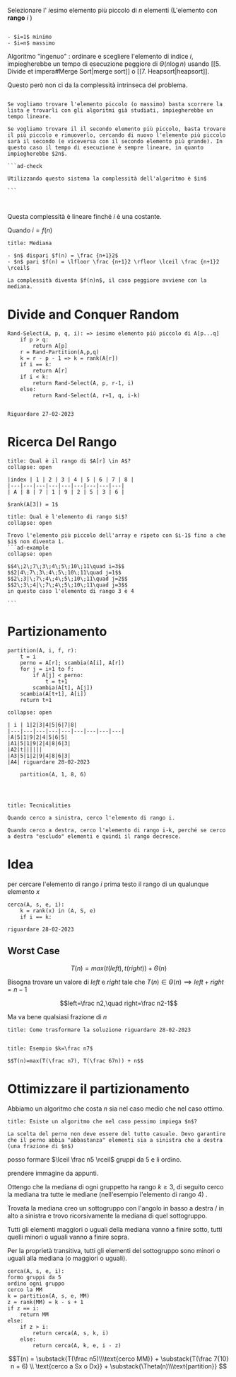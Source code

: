 Selezionare l' $i$esimo elemento più piccolo di $n$ elementi (L'elemento con __rango__ $i$ )

```ad-tip

- $i=1$ minimo
- $i=n$ massimo

```

Algoritmo "ingenuo" : ordinare e scegliere l'elemento di indice $i$, impiegherebbe un tempo di esecuzione peggiore di $\Theta(n \log n)$ usando [[5. Divide et impera#Merge Sort|merge sort]] o [[7. Heapsort|heapsort]].

Questo però non ci da la complessità intrinseca del problema.

``````ad-example

Se vogliamo trovare l'elemento piccolo (o massimo) basta scorrere la lista e trovarli con gli algoritmi già studiati, impiegherebbe un tempo lineare.

Se vogliamo trovare il il secondo elemento più piccolo, basta trovare il più piccolo e rimuoverlo, cercando di nuovo l'elemento più piccolo sarà il secondo (e viceversa con il secondo elemento più grande). In questo caso il tempo di esecuzione è sempre lineare, in quanto impiegherebbe $2n$.

```ad-check

Utilizzando questo sistema la complessità dell'algoritmo è $in$ 

```



``````

Questa complessità è lineare finché $i$ è una costante.

Quando $i=f(n)$

```ad-example
title: Mediana

- $n$ dispari $f(n) = \frac {n+1}2$
- $n$ pari $f(n) = \lfloor \frac {n+1}2 \rfloor \lceil \frac {n+1}2 \rceil$

La complessità diventa $f(n)n$, il caso peggiore avviene con la mediana.

```

# Divide and Conquer Random

	Rand-Select(A, p, q, i): => iesimo elemento più piccolo di A[p...q]
		if p > q: 
			return A[p]
		r = Rand-Partition(A,p,q)
		k = r - p - 1 => k = rank(A[r])
		if i == k: 
			return A[r]
		if i < k:
			return Rand-Select(A, p, r-1, i)
		else:
			return Rand-Select(A, r+1, q, i-k)


```ad-example

Riguardare 27-02-2023

```

# Ricerca Del Rango

```ad-question
title: Qual è il rango di $A[r] \in A$?
collapse: open

|index | 1 | 2 | 3 | 4 | 5 | 6 | 7 | 8 |
|---|---|---|---|---|---|---|---|---|
| A | 8 | 7 | 1 | 9 | 2 | 5 | 3 | 6 |

$rank(A[3]) = 1$

```


``````ad-question
title: Qual è l'elemento di rango $i$?
collapse: open

Trovo l'elemento più piccolo dell'array e ripeto con $i-1$ fino a che $i$ non diventa 1.
```ad-example
collapse: open

$$4\;2\;7\;3\;4\;5\;10\;11\quad i=3$$
$$2|4\;7\;3\;4\;5\;10\;11\quad j=1$$
$$2\;3|\;7\;4\;4\;5\;10\;11\quad j=2$$
$$2\;3\;4|\;7\;4\;5\;10\;11\quad j=3$$
in questo caso l'elemento di rango 3 è 4

```

``````

# Partizionamento

	partition(A, i, f, r):
		t = i
		perno = A[r]; scambia(A[i], A[r])
		for j = i+1 to f:
			if A[j] < perno:
				t = t+1
			scambia(A[t], A[j])
		scambia(A[t+1], A[i])
		return t+1

```ad-example
collapse: open

| i | 1|2|3|4|5|6|7|8|
|---|---|---|---|---|---|---|---|---|
|A|5|1|9|2|4|5|6|5|
|A1|5|1|9|2|4|8|6|3|
|A2|t||||||
|A3|5|1|2|9|4|8|6|3|
|A4| riguardare 28-02-2023

	partition(A, 1, 8, 6)




```

```ad-tip
title: Tecnicalities

Quando cerco a sinistra, cerco l'elemento di rango i.

Quando cerco a destra, cerco l'elemento di rango i-k, perché se cerco  a destra "escludo" elementi e quindi il rango decresce.

```

# Idea

per cercare l'elemento di rango $i$ prima testo il rango di un qualunque elemento $x$

	cerca(A, s, e, i):
		k = rank(x) in (A, S, e)
		if i == k:
			
	riguardare 28-02-2023

## Worst Case

$$T(n) = max(t(left), t(right)) + \Theta(n)$$

Bisogna trovare un valore di $left$ e $right$ tale che $T(n) \in \Theta(n)\implies left+right=n-1$

$$left=\frac n2,\quad right=\frac n2-1$$

Ma va bene qualsiasi frazione di $n$

```ad-question
title: Come trasformare la soluzione riguardare 28-02-2023


```

```ad-example
title: Esempio $k=\frac n7$

$$T(n)=max(T(\frac n7), T(\frac 67n)) + n$$

```

# Ottimizzare il partizionamento

Abbiamo un algoritmo che costa $n$ sia nel caso medio che nel caso ottimo.

```ad-question
title: Esiste un algoritmo che nel caso pessimo impiega $n$?

La scelta del perno non deve essere del tutto casuale. Devo garantire che il perno abbia "abbastanza" elementi sia a sinistra che a destra (una frazione di $n$)
```

posso formare $\lceil \frac n5 \rceil$ gruppi da 5 e li ordino.

prendere immagine da appunti.

Ottengo che la mediana di ogni gruppetto ha rango $k\geq 3$, di seguito cerco la mediana tra tutte le mediane (nell'esempio l'elemento di rango 4) .

Trovata la mediana creo un sottogruppo con l'angolo in basso a destra / in alto a sinistra e trovo ricorsivamente la mediana di quel sottogruppo.

Tutti gli elementi maggiori o uguali della mediana vanno a finire sotto, tutti quelli minori o uguali vanno a finire sopra.

Per la proprietà transitiva, tutti gli elementi del sottogruppo sono minori o uguali alla mediana (o maggiori o uguali).

	cerca(A, s, e, i):
	formo gruppi da 5
	ordino ogni gruppo
	cerco la MM
	k = partition(A, s, e, MM)
	z = rank(MM) = k - s + 1
	if z == i:
		return MM
	else:
		if z > i:
			return cerca(A, s, k, i)
		else:
			return cerca(A, k, e, i - z)

$$T(n) = \substack{T(\frac n5)\\\text{cerco MM}} + \substack{T(\frac 7{10} n + 6) \\ \text{cerco a Sx o Dx}} + \substack{\Theta(n)\\\text{partition}} $$
